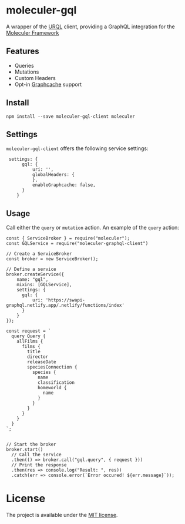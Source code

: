 # moleculer-gql

A wrapper of the [URQL](https://formidable.com/open-source/urql/) client, providing a GraphQL integration for the [Moleculer Framework](https://moleculer.services/)

## Features
- Queries
- Mutations
- Custom Headers
- Opt-in [Graphcache](https://formidable.com/open-source/urql/docs/graphcache/) support

## Install
```
npm install --save moleculer-gql-client moleculer
```

## Settings
`moleculer-gql-client` offers the following service settings:
```
 settings: {
      gql: {
          uri: '',
          globalHeaders: {
          },
          enableGraphcache: false,
      }
    }
```

## Usage
Call either the `query` or `mutation` action.  An example of the `query` action:
```
const { ServiceBroker } = require("moleculer");
const GQLService = require("moleculer-graphql-client")

// Create a ServiceBroker
const broker = new ServiceBroker();

// Define a service
broker.createService({
    name: "gql",
    mixins: [GQLService],
    settings: {
      gql: {
          uri: 'https://swapi-graphql.netlify.app/.netlify/functions/index'
      }
    }
});

const request = `
  query Query {
    allFilms {
      films {
        title
        director
        releaseDate
        speciesConnection {
          species {
            name
            classification
            homeworld {
              name
            }
          }
        }
      }
    }
  }
`;


// Start the broker
broker.start()
  // Call the service
  .then(() => broker.call("gql.query", { request }))
  // Print the response
  .then(res => console.log("Result: ", res))
  .catch(err => console.error(`Error occured! ${err.message}`));
```

# License
The project is available under the [MIT license](https://tldrlegal.com/license/mit-license).